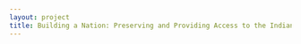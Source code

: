 ```yaml
--- 
layout: project 
title: Building a Nation: Preserving and Providing Access to the Indiana Limestone Photograph Collection
---
```



